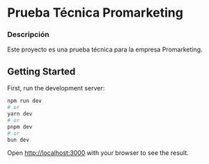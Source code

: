 # Prueba Técnica Promarketing

### Descripción

Este proyecto es una prueba técnica para la empresa Promarketing.

## Getting Started

First, run the development server:

```bash
npm run dev
# or
yarn dev
# or
pnpm dev
# or
bun dev
```

Open [http://localhost:3000](http://localhost:3000) with your browser to see the result.
